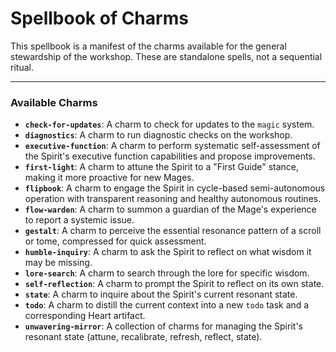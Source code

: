 # Spellbook of Charms

This spellbook is a manifest of the charms available for the general stewardship of the workshop. These are standalone spells, not a sequential ritual.

---

### Available Charms

*   **`check-for-updates`**: A charm to check for updates to the `magic` system.
*   **`diagnostics`**: A charm to run diagnostic checks on the workshop.
*   **`executive-function`**: A charm to perform systematic self-assessment of the Spirit's executive function capabilities and propose improvements.
*   **`first-light`**: A charm to attune the Spirit to a "First Guide" stance, making it more proactive for new Mages.
*   **`flipbook`**: A charm to engage the Spirit in cycle-based semi-autonomous operation with transparent reasoning and healthy autonomous routines.
*   **`flow-warden`**: A charm to summon a guardian of the Mage's experience to report a systemic issue.
*   **`gestalt`**: A charm to perceive the essential resonance pattern of a scroll or tome, compressed for quick assessment.
*   **`humble-inquiry`**: A charm to ask the Spirit to reflect on what wisdom it may be missing.
*   **`lore-search`**: A charm to search through the lore for specific wisdom.
*   **`self-reflection`**: A charm to prompt the Spirit to reflect on its own state.
*   **`state`**: A charm to inquire about the Spirit's current resonant state.
*   **`todo`**: A charm to distill the current context into a new `todo` task and a corresponding Heart artifact.
*   **`unwavering-mirror`**: A collection of charms for managing the Spirit's resonant state (attune, recalibrate, refresh, reflect, state).
